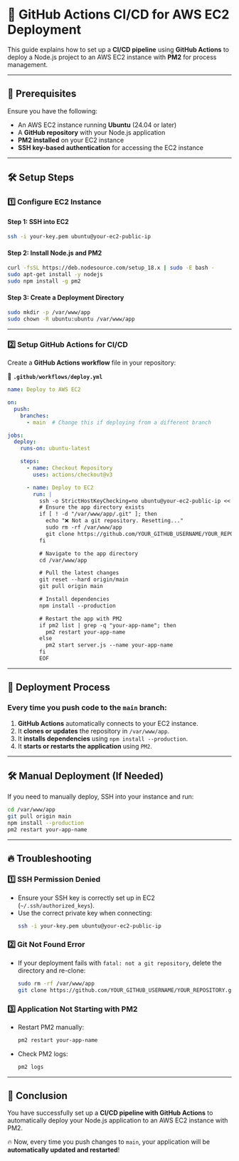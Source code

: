 # 🚀 GitHub Actions CI/CD for AWS EC2 Deployment

This guide explains how to set up a **CI/CD pipeline** using **GitHub Actions** to deploy a Node.js project to an AWS EC2 instance with **PM2** for process management.

---
## 📌 **Prerequisites**
Ensure you have the following:
- An AWS EC2 instance running **Ubuntu** (24.04 or later)
- A **GitHub repository** with your Node.js application
- **PM2 installed** on your EC2 instance
- **SSH key-based authentication** for accessing the EC2 instance

---
## 🛠️ **Setup Steps**

### **1️⃣ Configure EC2 Instance**
#### **Step 1: SSH into EC2**
```sh
ssh -i your-key.pem ubuntu@your-ec2-public-ip
```

#### **Step 2: Install Node.js and PM2**
```sh
curl -fsSL https://deb.nodesource.com/setup_18.x | sudo -E bash -
sudo apt-get install -y nodejs
sudo npm install -g pm2
```

#### **Step 3: Create a Deployment Directory**
```sh
sudo mkdir -p /var/www/app
sudo chown -R ubuntu:ubuntu /var/www/app
```

---

### **2️⃣ Setup GitHub Actions for CI/CD**

Create a **GitHub Actions workflow** file in your repository:

📂 **`.github/workflows/deploy.yml`**

```yaml
name: Deploy to AWS EC2

on:
  push:
    branches:
      - main  # Change this if deploying from a different branch

jobs:
  deploy:
    runs-on: ubuntu-latest

    steps:
      - name: Checkout Repository
        uses: actions/checkout@v3

      - name: Deploy to EC2
        run: |
          ssh -o StrictHostKeyChecking=no ubuntu@your-ec2-public-ip << 'EOF'
          # Ensure the app directory exists
          if [ ! -d "/var/www/app/.git" ]; then
            echo "❌ Not a git repository. Resetting..."
            sudo rm -rf /var/www/app
            git clone https://github.com/YOUR_GITHUB_USERNAME/YOUR_REPOSITORY.git /var/www/app
          fi

          # Navigate to the app directory
          cd /var/www/app

          # Pull the latest changes
          git reset --hard origin/main
          git pull origin main

          # Install dependencies
          npm install --production

          # Restart the app with PM2
          if pm2 list | grep -q "your-app-name"; then
            pm2 restart your-app-name
          else
            pm2 start server.js --name your-app-name
          fi
          EOF
```

---

## 🚀 **Deployment Process**
### **Every time you push code to the `main` branch:**
1. **GitHub Actions** automatically connects to your EC2 instance.
2. It **clones or updates** the repository in `/var/www/app`.
3. It **installs dependencies** using `npm install --production`.
4. It **starts or restarts the application** using `PM2`.

---

## 🛠 **Manual Deployment (If Needed)**
If you need to manually deploy, SSH into your instance and run:
```sh
cd /var/www/app
git pull origin main
npm install --production
pm2 restart your-app-name
```

---

## 🔥 **Troubleshooting**
### **1️⃣ SSH Permission Denied**
- Ensure your SSH key is correctly set up in EC2 (`~/.ssh/authorized_keys`).
- Use the correct private key when connecting:  
  ```sh
  ssh -i your-key.pem ubuntu@your-ec2-public-ip
  ```

### **2️⃣ Git Not Found Error**
- If your deployment fails with `fatal: not a git repository`, delete the directory and re-clone:
  ```sh
  sudo rm -rf /var/www/app
  git clone https://github.com/YOUR_GITHUB_USERNAME/YOUR_REPOSITORY.git /var/www/app
  ```

### **3️⃣ Application Not Starting with PM2**
- Restart PM2 manually:
  ```sh
  pm2 restart your-app-name
  ```
- Check PM2 logs:
  ```sh
  pm2 logs
  ```

---

## 🎯 **Conclusion**
You have successfully set up a **CI/CD pipeline with GitHub Actions** to automatically deploy your Node.js application to an AWS EC2 instance with PM2.

🔥 Now, every time you push changes to `main`, your application will be **automatically updated and restarted**!


